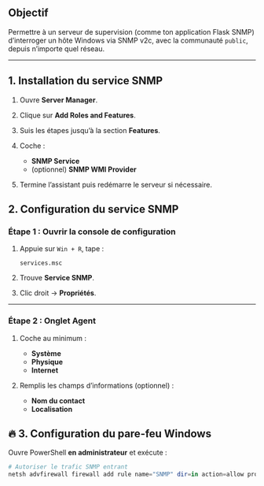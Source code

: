 ## Objectif

Permettre à un serveur de supervision (comme ton application Flask SNMP) d’interroger un hôte Windows via SNMP v2c, avec la communauté `public`, depuis n’importe quel réseau.

---

## 1. Installation du service SNMP

1. Ouvre **Server Manager**.
2. Clique sur **Add Roles and Features**.
3. Suis les étapes jusqu’à la section **Features**.
4. Coche :

   * **SNMP Service**
   * (optionnel) **SNMP WMI Provider**
5. Termine l’assistant puis redémarre le serveur si nécessaire.


## 2. Configuration du service SNMP

### Étape 1 : Ouvrir la console de configuration

1. Appuie sur `Win + R`, tape :

   ```
   services.msc
   ```
2. Trouve **Service SNMP**.
3. Clic droit → **Propriétés**.

---

### Étape 2 : Onglet **Agent**

1. Coche au minimum :

   * **Système**
   * **Physique**
   * **Internet**
2. Remplis les champs d’informations (optionnel) :

   * **Nom du contact**
   * **Localisation**

## 🔥 3. Configuration du pare-feu Windows

Ouvre PowerShell **en administrateur** et exécute :

```powershell
# Autoriser le trafic SNMP entrant
netsh advfirewall firewall add rule name="SNMP" dir=in action=allow protocol=UDP localport=161
